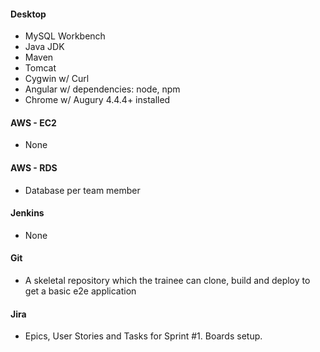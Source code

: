 #### Desktop

  * MySQL Workbench
  * Java JDK
  * Maven
  * Tomcat
  * Cygwin w/ Curl
  * Angular w/ dependencies: node, npm
  * Chrome w/ Augury 4.4.4+ installed

#### AWS - EC2

  * None

#### AWS - RDS

  * Database per team member

#### Jenkins

  * None

#### Git

  * A skeletal repository which the trainee can clone, build and deploy to get a basic e2e application

#### Jira

  * Epics, User Stories and Tasks for Sprint #1. Boards setup.